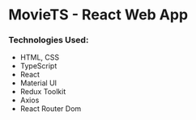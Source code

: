 # MovieTS - React Web App 
### Technologies Used:

- HTML, CSS
- TypeScript
- React
- Material UI
- Redux Toolkit
- Axios
- React Router Dom


